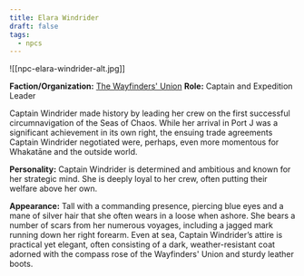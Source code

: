 ```yaml
---
title: Elara Windrider
draft: false
tags:
  - npcs
---
```

![[npc-elara-windrider-alt.jpg]]

**Faction/Organization:** [The Wayfinders' Union](the-wayfinders-union.md)
**Role:** Captain and Expedition Leader

Captain Windrider made history by leading her crew on the first successful circumnavigation of the Seas of Chaos. While her arrival in Port J was a significant achievement in its own right, the ensuing trade agreements Captain Windrider negotiated were, perhaps, even more momentous for Whakatāne and the outside world.

**Personality:** Captain Windrider is determined and ambitious and known for her strategic mind. She is deeply loyal to her crew, often putting their welfare above her own.

**Appearance:** Tall with a commanding presence, piercing blue eyes and a mane of silver hair that she often wears in a loose when ashore. She bears a number of scars from her numerous voyages, including a jagged mark running down her right forearm. Even at sea, Captain Windrider’s attire is practical yet elegant, often consisting of a dark, weather-resistant coat adorned with the compass rose of the Wayfinders' Union and sturdy leather boots.